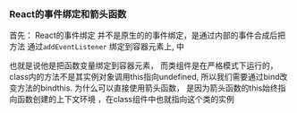 ### React的事件绑定和箭头函数

首先： React的事件绑定 并不是原生的的事件绑定，是通过内部的事件合成后把方法 通过`addEventListener` 绑定到容器元素上, 中

也就是说他是把函数变量绑定到容器元素， 而类组件是在严格模式下运行的， class内的方法不是其实例对象调用this指向undefined, 所以我们需要通过bind改变方法的bindthis.
为什么可以直接使用箭头函数， 是因为箭头函数的this始终指向函数创建的上下文环境 ，在class组件中也就指向这个类的实例